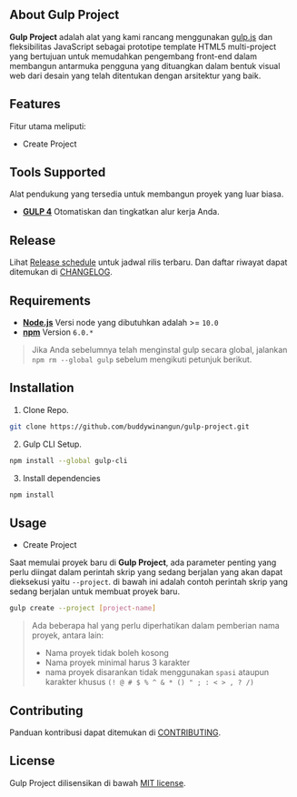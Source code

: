 ## About Gulp Project

**Gulp Project** adalah alat yang kami rancang menggunakan [gulp.js](https://gulpjs.com/) dan fleksibilitas JavaScript sebagai prototipe template HTML5 multi-project yang bertujuan untuk memudahkan pengembang front-end dalam membangun antarmuka pengguna yang dituangkan dalam bentuk visual web dari desain yang telah ditentukan dengan arsitektur yang baik.

## Features

Fitur utama meliputi:

- Create Project

## Tools Supported

Alat pendukung yang tersedia untuk membangun proyek yang luar biasa.

- [**GULP 4**](https://gulpjs.com/) Otomatiskan dan tingkatkan alur kerja Anda.

## Release

Lihat [Release schedule](/CHANGELOG.md#release-schedule) untuk jadwal rilis terbaru. Dan daftar riwayat dapat ditemukan di [CHANGELOG](/CHANGELOG.md#changelog).

## Requirements

- **[Node.js](https://nodejs.org/en/)** Versi node yang dibutuhkan adalah >= `10.0`
- **[npm](https://www.npmjs.com/)** Version  `6.0.*`

> Jika Anda sebelumnya telah menginstal gulp secara global, jalankan `npm rm --global gulp` sebelum mengikuti petunjuk berikut.

## Installation

1. Clone Repo.
```sh
git clone https://github.com/buddywinangun/gulp-project.git
```

2. Gulp CLI Setup.
```sh
npm install --global gulp-cli
```

3. Install dependencies
```sh
npm install
```

## Usage

- Create Project

Saat memulai proyek baru di **Gulp Project**, ada parameter penting yang perlu diingat dalam perintah skrip yang sedang berjalan yang akan dapat dieksekusi yaitu `--project`. di bawah ini adalah contoh perintah skrip yang sedang berjalan untuk membuat proyek baru.
```sh
gulp create --project [project-name]
```

> Ada beberapa hal yang perlu diperhatikan dalam pemberian nama proyek, antara lain:
> - Nama proyek tidak boleh kosong
> - Nama proyek minimal harus 3 karakter
> - nama proyek disarankan tidak menggunakan `spasi` ataupun karakter khusus `(! @ # $ % ^ & * () " ; : < > , ? /)`

## Contributing

Panduan kontribusi dapat ditemukan di [CONTRIBUTING](.github/CONTRIBUTING.md).

## License

Gulp Project dilisensikan di bawah [MIT license](/LICENSE.md).
